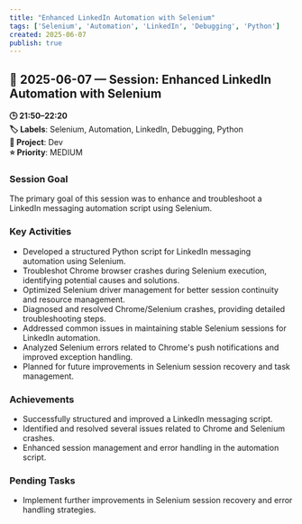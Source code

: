 ```yaml
---
title: "Enhanced LinkedIn Automation with Selenium"
tags: ['Selenium', 'Automation', 'LinkedIn', 'Debugging', 'Python']
created: 2025-06-07
publish: true
---
```


## 📅 2025-06-07 — Session: Enhanced LinkedIn Automation with Selenium

**🕒 21:50–22:20**  
**🏷️ Labels**: Selenium, Automation, LinkedIn, Debugging, Python  
**📂 Project**: Dev  
**⭐ Priority**: MEDIUM  


### Session Goal
The primary goal of this session was to enhance and troubleshoot a LinkedIn messaging automation script using Selenium.

### Key Activities
- Developed a structured Python script for LinkedIn messaging automation using Selenium.
- Troubleshot Chrome browser crashes during Selenium execution, identifying potential causes and solutions.
- Optimized Selenium driver management for better session continuity and resource management.
- Diagnosed and resolved Chrome/Selenium crashes, providing detailed troubleshooting steps.
- Addressed common issues in maintaining stable Selenium sessions for LinkedIn automation.
- Analyzed Selenium errors related to Chrome's push notifications and improved exception handling.
- Planned for future improvements in Selenium session recovery and task management.

### Achievements
- Successfully structured and improved a LinkedIn messaging script.
- Identified and resolved several issues related to Chrome and Selenium crashes.
- Enhanced session management and error handling in the automation script.

### Pending Tasks
- Implement further improvements in Selenium session recovery and error handling strategies.
